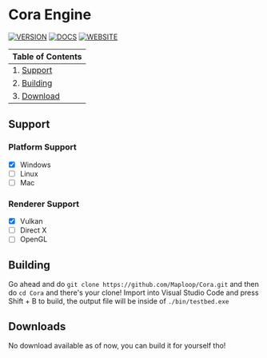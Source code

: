 # Cora Engine
[![VERSION](https://img.shields.io/badge/Version-Gamma_TB_1-yellow.svg)]()
[![DOCS](https://img.shields.io/badge/Documentation-N/A-red.svg)]()
[![WEBSITE](https://img.shields.io/badge/Website-coraengine.github.io-green.svg)](https://coraengine.github.io)

| Table of Contents  |
| ------------- | 
| 1. [Support](#support)  | 
| 2. [Building](#building)  | 
| 3. [Download](#downloads)  | 

## Support
### Platform Support
- [x]  Windows
- [ ]  Linux
- [ ]  Mac

### Renderer Support
- [x]  Vulkan
- [ ]  Direct X
- [ ]  OpenGL

## Building
Go ahead and do `git clone https://github.com/Maploop/Cora.git` and then do `cd Cora` and there's your clone!
Import into Visual Studio Code and press Shift + B to build, the output file will be inside of `./bin/testbed.exe`

## Downloads
No download available as of now, you can build it for yourself tho!
